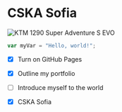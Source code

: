 # CSKA Sofia

![KTM 1290 Super Adventure S EVO](https://azwecdnepstoragewebsiteuploads.azureedge.net/PHO_BIKE_DET_MY25-KTM-1390-SUPER-ADVENTURE-S-EVO-ACTION-4_%23SALL_%23AEPI_%23V1.jpg)



``` javascript
var myVar = "Hello, world!";
```



- [X] Turn on GitHub Pages
- [X] Outline my portfolio
- [ ] Introduce myself to the world
- [x] CSKA Sofia

